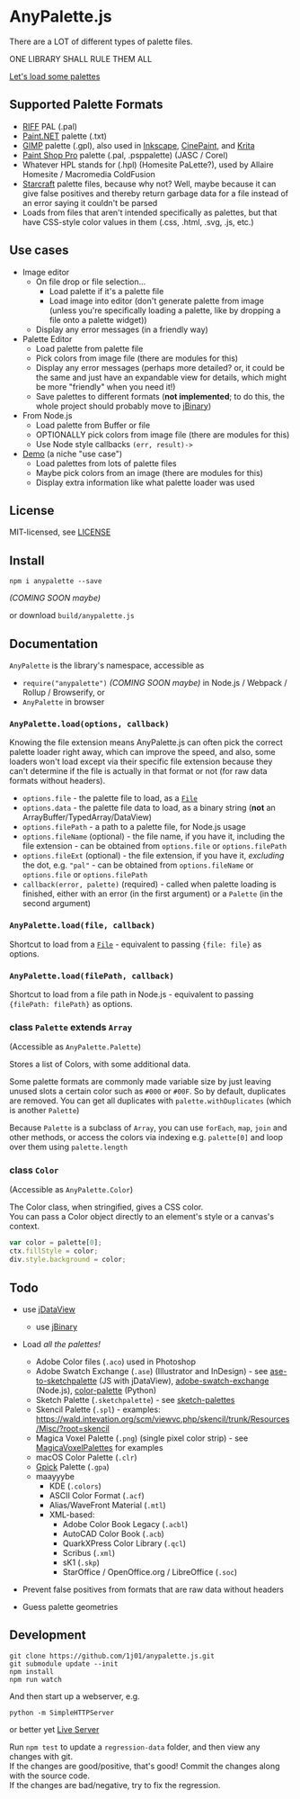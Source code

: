 
# AnyPalette.js

There are a LOT of different types of palette files.

ONE LIBRARY SHALL RULE THEM ALL

[Let's load some palettes](https://1j01.github.io/anypalette.js/test)


## Supported Palette Formats

* [RIFF](https://en.wikipedia.org/wiki/Resource_Interchange_File_Format) PAL (.pal)
* [Paint.NET](https://www.getpaint.net/) palette (.txt)
* [GIMP](https://www.gimp.org/) palette (.gpl), also used in [Inkscape](https://inkscape.org/en/), [CinePaint](http://www.cinepaint.org/), and [Krita](https://krita.org/en/homepage/)
* [Paint Shop Pro](https://www.paintshoppro.com/en/) palette (.pal, .psppalette) (JASC / Corel)
* Whatever HPL stands for (.hpl) (Homesite PaLette?), used by Allaire Homesite / Macromedia ColdFusion
* [Starcraft](https://en.wikipedia.org/wiki/StarCraft) palette files, because why not? Well, maybe because it can give false positives and thereby return garbage data for a file instead of an error saying it couldn't be parsed
* Loads from files that aren't intended specifically as palettes, but that have CSS-style color values in them (.css, .html, .svg, .js, etc.)


## Use cases

* Image editor
	* On file drop or file selection...
		* Load palette if it's a palette file
		* Load image into editor (don't generate palette from image (unless you're specifically loading a palette, like by dropping a file onto a palette widget))
	* Display any error messages (in a friendly way)
* Palette Editor
	* Load palette from palette file
	* Pick colors from image file (there are modules for this)
	* Display any error messages (perhaps more detailed? or, it could be the same and just have an expandable view for details, which might be more "friendly" when you need it!)
	* Save palettes to different formats
	  (**not implemented**;
	  to do this, the whole project should probably move to
	  [jBinary](https://github.com/jDataView/jBinary))
* From Node.js
	* Load palette from Buffer or file
	* OPTIONALLY pick colors from image file (there are modules for this)
	* Use Node style callbacks `(err, result)->`
* [Demo](https://1j01.github.io/anypalette.js/test)
  (a niche "use case")
	* Load palettes from lots of palette files
	* Maybe pick colors from an image (there are modules for this)
	* Display extra information like what palette loader was used


## License

MIT-licensed, see [LICENSE](LICENSE)


## Install

```
npm i anypalette --save
```
*(COMING SOON maybe)*

or download `build/anypalette.js`


## Documentation

`AnyPalette` is the library's namespace, accessible as
* `require("anypalette")` *(COMING SOON maybe)* in Node.js / Webpack / Rollup / Browserify, or
* `AnyPalette` in browser

### `AnyPalette.load(options, callback)`

Knowing the file extension means AnyPalette.js can often pick the correct palette loader right away, which can improve the speed, and also, some loaders won't load except via their specific file extension because they can't determine if the file is actually in that format or not (for raw data formats without headers).

- `options.file` - the palette file to load, as a [`File`](https://developer.mozilla.org/en-US/docs/Web/API/File)
- `options.data` - the palette file data to load, as a binary string (**not** an ArrayBuffer/TypedArray/DataView)
- `options.filePath` - a path to a palette file, for Node.js usage
- `options.fileName` (optional) - the file name, if you have it, including the file extension - can be obtained from `options.file` or `options.filePath`
- `options.fileExt` (optional) - the file extension, if you have it, *excluding* the dot, e.g. `"pal"` - can be obtained from `options.fileName` or `options.file` or `options.filePath`
- `callback(error, palette)` (required) - called when palette loading is finished, either with an error (in the first argument) or a `Palette` (in the second argument)

### `AnyPalette.load(file, callback)`

Shortcut to load from a [`File`](https://developer.mozilla.org/en-US/docs/Web/API/File) - equivalent to passing `{file: file}` as options.

### `AnyPalette.load(filePath, callback)`

Shortcut to load from a file path in Node.js - equivalent to passing `{filePath: filePath}` as options.

### class `Palette` extends `Array`

(Accessible as `AnyPalette.Palette`)


Stores a list of Colors, with some additional data.

Some palette formats are commonly made variable size by just leaving unused slots a certain color
such as `#000` or `#00F`.
So by default, duplicates are removed.
You can get all duplicates with `palette.withDuplicates` (which is another `Palette`)

Because `Palette` is a subclass of `Array`, you can use `forEach`, `map`, `join` and other methods,
or access the colors via indexing e.g. `palette[0]` and loop over them using `palette.length`

### class `Color`

(Accessible as `AnyPalette.Color`)


The Color class, when stringified, gives a CSS color.  
You can pass a Color object directly to an element's style or a canvas's context.

```javascript
var color = palette[0];
ctx.fillStyle = color;
div.style.background = color;
```




## Todo


* use [jDataView](https://github.com/jDataView/jDataView)
	
	* use [jBinary](https://github.com/jDataView/jBinary)


* Load *all the palettes!*
	* Adobe Color files (`.aco`) used in Photoshop
	* Adobe Swatch Exchange (`.ase`) (Illustrator and InDesign) - see [ase-to-sketchpalette](https://github.com/andrewfiorillo/ase-to-sketchpalette/) (JS with jDataView), [adobe-swatch-exchange](https://github.com/hughsk/adobe-swatch-exchange) (Node.js), [color-palette](https://github.com/portnov/color-palette/blob/master/palette-editor/palette/storage/ase.py) (Python)
	* Sketch Palette (`.sketchpalette`) - see [sketch-palettes](https://github.com/andrewfiorillo/sketch-palettes)
	* Skencil Palette (`.spl`) - examples: https://wald.intevation.org/scm/viewvc.php/skencil/trunk/Resources/Misc/?root=skencil
	* Magica Voxel Palette (`.png`) (single pixel color strip) - see [MagicaVoxelPalettes](https://github.com/mattperrin/MagicaVoxelPalettes) for examples
	* macOS Color Palette (`.clr`)
	* [Gpick](http://www.gpick.org/) Palette (`.gpa`)
	* maayyybe
		* KDE (`.colors`)
		* ASCII Color Format (`.acf`)
		* Alias/WaveFront Material (`.mtl`)
		* XML-based:
			* Adobe Color Book Legacy (`.acbl`)
			* AutoCAD Color Book (`.acb`)
			* QuarkXPress Color Library (`.qcl`)
			* Scribus (`.xml`)
			* sK1 (`.skp`)
			* StarOffice / OpenOffice.org / LibreOffice (`.soc`)


* Prevent false positives from formats that are raw data without headers


* Guess palette geometries


## Development

	git clone https://github.com/1j01/anypalette.js.git
	git submodule update --init
	npm install
	npm run watch

And then start up a webserver, e.g.

	python -m SimpleHTTPServer

or better yet [Live Server](https://www.npmjs.com/package/live-server)

Run `npm test` to update a `regression-data` folder, and then view any changes with git.  
If the changes are good/positive, that's good! Commit the changes along with the source code.  
If the changes are bad/negative, try to fix the regression.  
